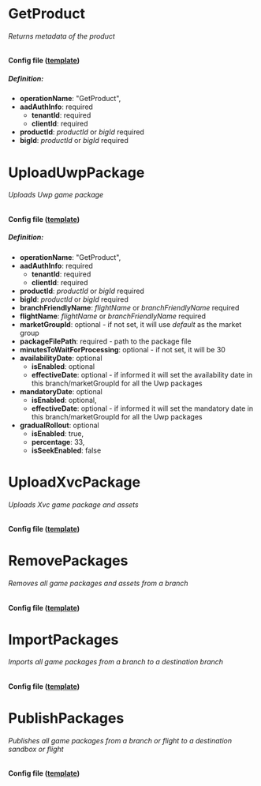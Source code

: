 # GetProduct
###### Returns metadata of the product
#### Config file ([template](https://github.com/microsoft/GameStoreBroker/blob/main/templates/GetProduct.json))
##### Definition:
- **operationName**: "GetProduct",
- **aadAuthInfo**: required
  - **tenantId**: required
  - **clientId**: required
- **productId**: *productId* or *bigId* required
- **bigId**: *productId* or *bigId* required

# UploadUwpPackage
###### Uploads Uwp game package
#### Config file ([template](https://github.com/microsoft/GameStoreBroker/blob/main/templates/UploadUwpPackage.json))
##### Definition:
- **operationName**: "GetProduct",
- **aadAuthInfo**: required
  - **tenantId**: required
  - **clientId**: required
- **productId**: *productId* or *bigId* required
- **bigId**: *productId* or *bigId* required
- **branchFriendlyName**: *flightName* or *branchFriendlyName* required
- **flightName**: *flightName* or *branchFriendlyName* required
- **marketGroupId**: optional - if not set, it will use *default* as the market group
- **packageFilePath**: required - path to the package file
- **minutesToWaitForProcessing**: optional - if not set, it will be 30 
- **availabilityDate**: optional
   - **isEnabled**: optional 
   - **effectiveDate**: optional - if informed it will set the availability date in this branch/marketGroupId for all the Uwp packages
- **mandatoryDate**: optional
   - **isEnabled**: optional,
   - **effectiveDate**: optional - if informed it will set the mandatory date in this branch/marketGroupId for all the Uwp packages
- **gradualRollout**: optional
   - **isEnabled**: true,
   - **percentage**: 33,
   - **isSeekEnabled**: false

# UploadXvcPackage
###### Uploads Xvc game package and assets
#### Config file ([template](https://github.com/microsoft/GameStoreBroker/blob/main/templates/UploadXvcPackage.json))

# RemovePackages
###### Removes all game packages and assets from a branch
#### Config file ([template](https://github.com/microsoft/GameStoreBroker/blob/main/templates/RemovePackages.json))

# ImportPackages
###### Imports all game packages from a branch to a destination branch
#### Config file ([template](https://github.com/microsoft/GameStoreBroker/blob/main/templates/ImportPackages.json))

# PublishPackages
###### Publishes all game packages from a branch or flight to a destination sandbox or flight
#### Config file ([template](https://github.com/microsoft/GameStoreBroker/blob/main/templates/PublishPackages.json))

